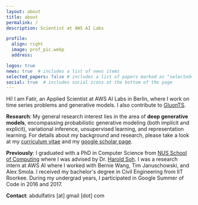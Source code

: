```yaml
---
layout: about
title: about
permalink: /
description: Scientist at AWS AI Labs

profile:
  align: right
  image: prof_pic.webp
  address:

logos: true
news: true  # includes a list of news items
selected_papers: false # includes a list of papers marked as "selected={true}"
social: true  # includes social icons at the bottom of the page
---
```


Hi! I am Fatir, an Applied Scientist at AWS AI Labs in Berlin, where I work on time series problems and generative models. I also contribute to [GluonTS](https://ts.gluon.ai/).

**Research**: My general research interest lies in the area of **deep generative models**, encompassing probabilistic generative modeling (both implicit and explicit), variational inference, unsupervised learning, and representation learning. For details about my background and research, please take a look at my <a href="https://drive.google.com/open?id=1T9tMY1NQQTTFE2sIYXjuVDUIufE5xXB6" target="_blank">curriculum vitae</a> and my [google scholar page](https://scholar.google.com/citations?user=BZ0EoqIAAAAJ&hl=en).

**Previously**: I graduated with a PhD in Computer Science from [NUS School of Computing](https://www.comp.nus.edu.sg/) where I was advised by Dr. [Harold Soh](https://haroldsoh.github.io). I was a research intern at AWS AI where I worked with Bernie Wang, Tim Januschowski, and Alex Smola. I received my bachelor's degree in Civil Engineering from IIT Roorkee. During my undergrad years, I participated in Google Summer of Code in 2016 and 2017.

**Contact**: abdulfatirs [at] gmail [dot] com
